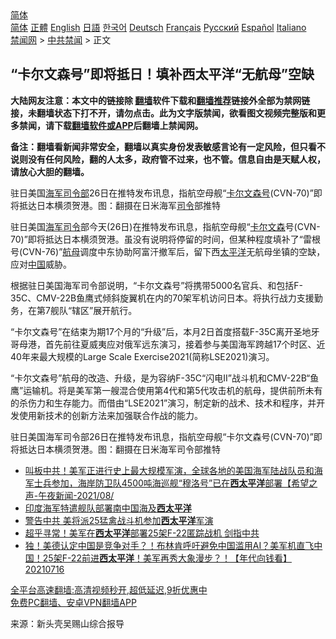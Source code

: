  <!-- 面包屑导航 --> <div class="breadcrumb"><!-- GTranslate: https://gtranslate.io/ -->  <div class="switcher notranslate">  <div class="selected">  <a href="#" onclick="return false;"> 简体</a>  </div>  <div class="option">  <a href="https://www.bannedbook.org" onclick="doGTranslate('zh-CN|zh-CN');jQuery('div.switcher div.selected a').html(jQuery(this).html());return false;" title="简体中文" class="nturl selected"> 简体</a>  <a href="https://www.bannedbook.org/zh-tw/" onclick="doGTranslate('zh-CN|zh-TW');jQuery('div.switcher div.selected a').html(jQuery(this).html());return false;" title="繁體中文" class="nturl"> 正體</a>  <a href="https://www.bannedbook.org/en/" onclick="doGTranslate('zh-CN|en');jQuery('div.switcher div.selected a').html(jQuery(this).html());return false;" title="English" class="nturl"> English</a>  <a href="https://www.bannedbook.org/ja/" onclick="doGTranslate('zh-CN|ja');jQuery('div.switcher div.selected a').html(jQuery(this).html());return false;" title="日本語" class="nturl"> 日語</a>  <a href="https://www.bannedbook.org/ko/" onclick="doGTranslate('zh-CN|ko');jQuery('div.switcher div.selected a').html(jQuery(this).html());return false;" title="한국어" class="nturl"> 한국어</a>  <a href="https://www.bannedbook.org/de/" onclick="doGTranslate('zh-CN|de');jQuery('div.switcher div.selected a').html(jQuery(this).html());return false;" title="Deutsch" class="nturl"> Deutsch</a>  <a href="https://www.bannedbook.org/fr/" onclick="doGTranslate('zh-CN|fr');jQuery('div.switcher div.selected a').html(jQuery(this).html());return false;" title="Français" class="nturl"> Français</a>  <a href="https://www.bannedbook.org/ru/" onclick="doGTranslate('zh-CN|ru');jQuery('div.switcher div.selected a').html(jQuery(this).html());return false;" title="Русский" class="nturl"> Русский</a>  <a href="https://www.bannedbook.org/es/" onclick="doGTranslate('zh-CN|es');jQuery('div.switcher div.selected a').html(jQuery(this).html());return false;" title="Español" class="nturl"> Español</a>  <a href="https://www.bannedbook.org/it/" onclick="doGTranslate('zh-CN|it');jQuery('div.switcher div.selected a').html(jQuery(this).html());return false;" title="Italiano" class="nturl"> Italiano</a>  </div>  </div>      <div class='breadcrumb-sub'><!-- Breadcrumb NavXT 6.3.0 --> <a href="https://www.bannedbook.org/" class="home">禁闻网</a> &gt; <a href="https://www.bannedbook.org/bnews/cbnews/" class="category">中共禁闻</a> &gt; 正文</div></div><h2>“卡尔文森号”即将抵日！填补西太平洋“无航母”空缺</h2> <p class="notice"><b>大陆网友注意：本文中的链接除 <a href="https://github.com/bannedbook/fanqiang" >翻墙</a>软件下载和<a href="https://github.com/killgcd/justmysocks/blob/master/README.md">翻墙推荐</a>链接外全部为禁网链接，未翻墙状态下打不开，请勿点击。此为文字版禁闻，欲看图文视频完整版和更多禁闻，请下载<a href="https://github.com/bannedbook/fanqiang">翻墙软件或APP</a>后翻墙上禁闻网。</p><p>备注：翻墙看新闻非常安全，翻墙以真实身份发表敏感言论有一定风险，但只看不说则没有任何风险，翻的人太多，政府管不过来，也不管。信息自由是天赋人权，请放心大胆的翻墙。</b></p>  <div class="entry"> <p id="conimg">驻日美国<a href="https://www.bannedbook.org/bnews/tag/%e6%b5%b7%e5%86%9b/" class="st_tag internal_tag" rel="tag" title="标签 海军 下的日志">海军</a><a href="https://www.bannedbook.org/bnews/tag/%E5%8F%B8%E4%BB%A4%E9%83%A8/" class="st_tag internal_tag" rel="tag" title="标签 司令部 下的日志">司令部</a>26日在推特发布讯息，指航空母舰“<a href="https://www.bannedbook.org/bnews/tag/%E5%8D%A1%E5%B0%94%E6%96%87%E6%A3%AE%E5%8F%B7/" class="st_tag internal_tag" rel="tag" title="标签 卡尔文森号 下的日志">卡尔文森号</a>(CVN-70)”即将抵达日本横须贺港。图：翻摄在日米海军<a href="https://www.bannedbook.org/bnews/tag/%E5%8F%B8%E4%BB%A4/" class="st_tag internal_tag" rel="tag" title="标签 司令 下的日志">司令</a>部推特</p> <p>驻日美国<a href="https://www.bannedbook.org/bnews/tag/%e6%b5%b7%e5%86%9b%e5%8f%b8%e4%bb%a4/" class="st_tag internal_tag" rel="tag" title="标签 海军司令 下的日志">海军司令</a>部今天(26日)在推特发布讯息，指航空母舰“<a href="https://www.bannedbook.org/bnews/tag/%E5%8D%A1%E5%B0%94%E6%96%87%E6%A3%AE/" class="st_tag internal_tag" rel="tag" title="标签 卡尔文森 下的日志">卡尔文森</a>号(CVN-70)”即将抵达日本横须贺港。虽没有说明将停留的时间，但某种程度填补了“雷根号(CVN-76)”<a href="https://www.bannedbook.org/bnews/tag/%e8%88%aa%e6%af%8d/" class="st_tag internal_tag" rel="tag" title="标签 航母 下的日志">航母</a>调度中东协助阿富汗撤军后，留下西<a href="https://www.bannedbook.org/bnews/tag/%e5%a4%aa%e5%b9%b3%e6%b4%8b/" class="st_tag internal_tag" rel="tag" title="标签 太平洋 下的日志">太平洋</a>无航母坐镇的空缺，应对<span class='wp_keywordlink_affiliate'><a href="https://www.bannedbook.org/" title="中国" target="_blank">中国</a></span>威胁。</p>  <p>根据驻日美国海军司令部说明，“卡尔文森号”将携带5000名官兵、和包括F-35C、CMV-22B鱼鹰式倾斜旋翼机在内的70架军机访问日本。将执行战力支援勤务，在第7舰队“辖区”展开航行。</p> <p>“卡尔文森号”在结束为期17个月的“升级”后，本月2日首度搭载F-35C离开圣地牙哥母港，首先前往夏威夷应对俄军远东演习，接着参与美国海军跨越17个时区、近40年来最大规模的Large Scale Exercise2021(简称LSE2021)演习。</p>  <p>“卡尔文森号”航母的改造、升级，是为容纳F-35C“闪电Ⅱ”战斗机和CMV-22B“鱼鹰”运输机。将是美军第一艘混合使用第4代和第5代攻击机的航母，提供前所未有的杀伤力和生存能力。而借由“LSE2021”演习，制定新的战术、技术和程序，并开发使用新技术的创新方法来加强联合作战的能力。</p> <p>驻日美国海军司令部26日在推特发布讯息，指航空母舰“卡尔文森号(CVN-70)”即将抵达日本横须贺港。图：翻摄在日米海军司令部推特</p>  <ul class='op-related-articles' title='相关阅读'> <li><a href='https://www.bannedbook.org/bnews/comments/20210815/1606646.html' target='_blank'>叫板中共！美军正进行史上最大规模军演，全球各地的美国海军陆战队员和海军士兵参加，海岸防卫队4500吨海巡舰“穆洛号”已在<b>西太平洋</b>部署【希望之声-午夜新闻-2021/08/</a></li> <li><a href='https://www.bannedbook.org/bnews/headline/20210804/1599669.html' target='_blank'>印度海军特遣舰队部署南中国海及<b>西太平洋</b></a></li> <li><a href='https://www.bannedbook.org/bnews/comments/20210718/1589235.html' target='_blank'>警告中共 美将派25猛禽战斗机参加<b>西太平洋</b>军演</a></li> <li><a href='https://www.bannedbook.org/bnews/cnnews/20210717/1588641.html' target='_blank'>超乎寻常！美军在<b>西太平洋</b>部署25架F-22匿踪战机 剑指中共</a></li> <li><a href='https://www.bannedbook.org/bnews/taiwannews/20210716/1588520.html' target='_blank'>独！美德认定中国是竞争对手？！布林肯呼吁避免中国滥用AI？美军机直飞中国！25架F-22前进<b>西太平洋</b>！美军再秀大象漫步？！【年代向钱看】20210716</a></li> </ul> <p class="texttj"> <a href="https://github.com/bannedbook/fanqiang/wiki/V2ray%E6%9C%BA%E5%9C%BA" target="_blank">全平台高速翻墙:高清视频秒开,超低延迟,9折优惠中</a><br/> <a href="https://github.com/bannedbook/fanqiang/wiki/%E7%A6%81%E9%97%BB%E7%BD%91%E5%AE%89%E5%8D%93%E7%BF%BB%E5%A2%99%E6%96%B0%E9%97%BBAPP" target="_blank">免费PC翻墙、安卓VPN翻墙APP</a></p><p> 来源：新头壳吴赐山综合报导 </p> <a name='sharetosocial'></a>  <div style="margin-bottom:5px;padding-bottom:5px;clear:both"> <div id="archive-pix-1" class="banner-ads"> <!-- AuctionX Display platform tag START --> <div id="26318x728x90x621x_ADSLOT2" clicktrack="%%CLICK_URL_ESC%%"></div> <!-- AuctionX Display platform tag END --> </div> <div id="archive-pix-2" class="banner-ads"> <!-- AuctionX Display platform tag START --> <div id="26315x300x250x621x_ADSLOT2" clicktrack="%%CLICK_URL_ESC%%"></div> <!-- AuctionX Display platform tag END --> </div> </div>  <div id="archive-pix-1" class="banner-ads"> <!-- AuctionX Display platform tag START --> <div id="26318x728x90x621x_ADSLOT3" clicktrack="%%CLICK_URL_ESC%%"></div> <!-- AuctionX Display platform tag END --> </div> </div><!--END ENTRY--> 
